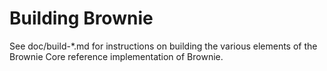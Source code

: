 Building Brownie
================

See doc/build-*.md for instructions on building the various
elements of the Brownie Core reference implementation of Brownie.
